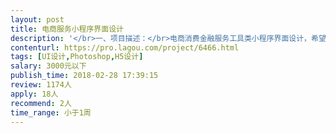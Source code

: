 ```yaml
---                
layout: post       
title: 电商服务小程序界面设计           
description: '</br>一、项目描述：</br>电商消费金融服务工具类小程序界面设计，希望界面跟app可以复用。 产品是信用类型产品，需要用户进行提交申请，然后享受产品给用户带来的服务。</br>二、主要功能点：</br>登录注册、会员申请、额度申请、订单查看、还款、查看账单等</br></br>三、可参考产品：</br>京东白条 </br></br>四、人员要求：</br>1、有金融类产品界面设计经验最好；</br>2、熟练使用ps等工具设计界面；</br>3、良好的沟通能力和契约精神。</br>'     
contenturl: https://pro.lagou.com/project/6466.html      
tags: [UI设计,Photoshop,H5设计]            
salary: 3000元以下          
publish_time: 2018-02-28 17:39:15         
review: 1174人                   
apply: 18人                   
recommend: 2人                   
time_range: 小于1周              
---                 
```

